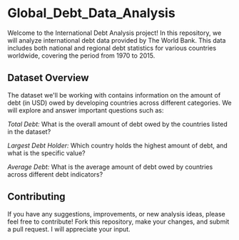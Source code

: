 # Global_Debt_Data_Analysis
Welcome to the International Debt Analysis project! In this repository, we will analyze international debt data provided by The World Bank. This data includes both national and regional debt statistics for various countries worldwide, covering the period from 1970 to 2015.


## **Dataset Overview**

The dataset we'll be working with contains information on the amount of debt (in USD) owed by developing countries across different categories. We will explore and answer important questions such as:

*Total Debt:* What is the overall amount of debt owed by the countries listed in the dataset?<br>

*Largest Debt Holder:* Which country holds the highest amount of debt, and what is the specific value?<br>

*Average Debt:* What is the average amount of debt owed by countries across different debt indicators?

## **Contributing**

If you have any suggestions, improvements, or new analysis ideas, please feel free to contribute! Fork this repository, make your changes, and submit a pull request. I will appreciate your input.
